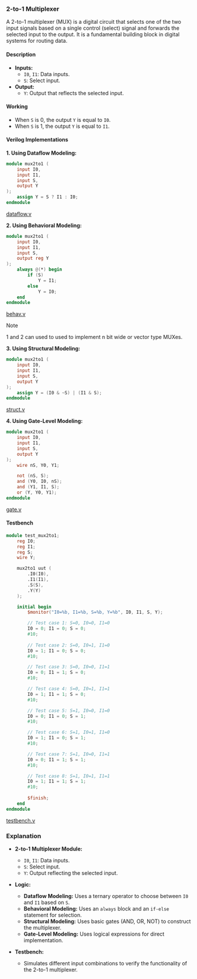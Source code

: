 ### 2-to-1 Multiplexer

A 2-to-1 multiplexer (MUX) is a digital circuit that selects one of the two input signals based on a single control (select) signal and forwards the selected input to the output. It is a fundamental building block in digital systems for routing data.

#### Description
- **Inputs:**
  - `I0`, `I1`: Data inputs.
  - `S`: Select input.
- **Output:**
  - `Y`: Output that reflects the selected input.

#### Working
- When `S` is 0, the output `Y` is equal to `I0`.
- When `S` is 1, the output `Y` is equal to `I1`.

#### Verilog Implementations

**1. Using Dataflow Modeling:**
```verilog
module mux2to1 (
    input I0,
    input I1,
    input S,
    output Y
);
    assign Y = S ? I1 : I0;
endmodule
```
[dataflow.v](dataflow.v)

**2. Using Behavioral Modeling:**
```verilog
module mux2to1 (
    input I0,
    input I1,
    input S,
    output reg Y
);
    always @(*) begin
        if (S)
            Y = I1;
        else
            Y = I0;
    end
endmodule
```
[behav.v](behav.v)
> [!NOTE]
> 1 and 2 can used to used to implement n bit wide or vector type MUXes. 

**3. Using Structural Modeling:**
```verilog
module mux2to1 (
    input I0,
    input I1,
    input S,
    output Y
);
    assign Y = (I0 & ~S) | (I1 & S);
endmodule
```
[struct.v](struct.v)

**4. Using Gate-Level Modeling:**
```verilog
module mux2to1 (
    input I0,
    input I1,
    input S,
    output Y
);
    wire nS, Y0, Y1;

    not (nS, S);
    and (Y0, I0, nS);
    and (Y1, I1, S);
    or (Y, Y0, Y1);
endmodule
```
[gate.v](gate.v)

#### Testbench
```verilog
module test_mux2to1;
    reg I0;
    reg I1;
    reg S;
    wire Y;

    mux2to1 uut (
        .I0(I0),
        .I1(I1),
        .S(S),
        .Y(Y)
    );

    initial begin
        $monitor("I0=%b, I1=%b, S=%b, Y=%b", I0, I1, S, Y);

        // Test case 1: S=0, I0=0, I1=0
        I0 = 0; I1 = 0; S = 0;
        #10;
        
        // Test case 2: S=0, I0=1, I1=0
        I0 = 1; I1 = 0; S = 0;
        #10;

        // Test case 3: S=0, I0=0, I1=1
        I0 = 0; I1 = 1; S = 0;
        #10;

        // Test case 4: S=0, I0=1, I1=1
        I0 = 1; I1 = 1; S = 0;
        #10;

        // Test case 5: S=1, I0=0, I1=0
        I0 = 0; I1 = 0; S = 1;
        #10;

        // Test case 6: S=1, I0=1, I1=0
        I0 = 1; I1 = 0; S = 1;
        #10;

        // Test case 7: S=1, I0=0, I1=1
        I0 = 0; I1 = 1; S = 1;
        #10;

        // Test case 8: S=1, I0=1, I1=1
        I0 = 1; I1 = 1; S = 1;
        #10;
        
        $finish;
    end
endmodule
```
[testbench.v](testbench.v)

### Explanation
- **2-to-1 Multiplexer Module:**
  - `I0`, `I1`: Data inputs.
  - `S`: Select input.
  - `Y`: Output reflecting the selected input.
  
- **Logic:**
  - **Dataflow Modeling:** Uses a ternary operator to choose between `I0` and `I1` based on `S`.
  - **Behavioral Modeling:** Uses an `always` block and an `if-else` statement for selection.
  - **Structural Modeling:** Uses basic gates (AND, OR, NOT) to construct the multiplexer.
  - **Gate-Level Modeling:** Uses logical expressions for direct implementation.

- **Testbench:**
  - Simulates different input combinations to verify the functionality of the 2-to-1 multiplexer.